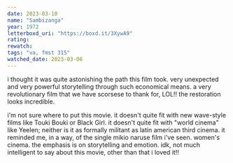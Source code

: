 ```yaml
---
date: 2023-03-10
name: "Sambizanga"
year: 1972
letterboxd_uri: "https://boxd.it/3XywA9"
rating: 
rewatch: 
tags: "va, fmst 315"
watched_date: 2023-03-06
---
```


i thought it was quite astonishing the path this film took. very unexpected and very powerful storytelling through such economical means. a very revolutionary film that we have scorsese to thank for, LOL!! the restoration looks incredible.

i'm not sure where to put this movie. it doesn't quite fit with new wave-style films like Touki Bouki or Black Girl. it doesn't quite fit with "world cinema" like Yeelen; neither is it as formally militant as latin american third cinema. it reminded me, in a way, of the single mikio naruse film i've seen. women's cinema. the emphasis is on storytelling and emotion. idk, not much intelligent to say about this movie, other than that i loved it!!
